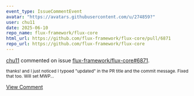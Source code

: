 ```yaml
---
event_type: IssueCommentEvent
avatar: "https://avatars.githubusercontent.com/u/274859?"
user: chu11
date: 2025-06-10
repo_name: flux-framework/flux-core
html_url: https://github.com/flux-framework/flux-core/pull/6871
repo_url: https://github.com/flux-framework/flux-core
---
```


<a href='https://github.com/chu11' target='_blank'>chu11</a> commented on issue <a href='https://github.com/flux-framework/flux-core/pull/6871' target='_blank'>flux-framework/flux-core#6871</a>.

<small>thanks!  and I just noticed I typoed "updated" in the PR title and the commit message.  Fixed that too.  Will set MWP...</small>

<a href='https://github.com/flux-framework/flux-core/pull/6871' target='_blank'>View Comment</a>